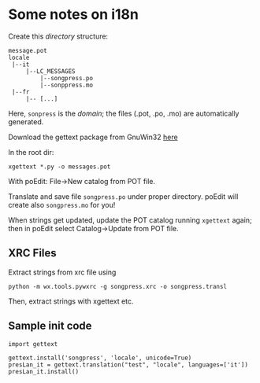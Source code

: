# Some notes on i18n #

Create this _directory_ structure:
```
message.pot
locale
 |--it
     |--LC_MESSAGES
         |--songpress.po
         |--sonppress.mo
 |--fr
     |-- [...]
```

Here, `sonpress` is the _domain_; the files (.pot, .po, .mo) are automatically generated.

Download the gettext package from GnuWin32 [here](http://gnuwin32.sourceforge.net/downlinks/gettext.php)

In the root dir:
```
xgettext *.py -o messages.pot
```

With poEdit: File->New catalog from POT file.

Translate and save file `songpress.po` under proper directory. poEdit will create also `songpress.mo` for you!

When strings get updated, update the POT catalog running `xgettext` again; then in poEdit select Catalog->Update from POT file.

## XRC Files ##

Extract strings from xrc file using
```
python -m wx.tools.pywxrc -g songpress.xrc -o songpress.transl
```

Then, extract strings with xgettext etc.

## Sample init code ##

```
import gettext

gettext.install('songpress', 'locale', unicode=True)
presLan_it = gettext.translation("test", "locale", languages=['it'])
presLan_it.install()
```